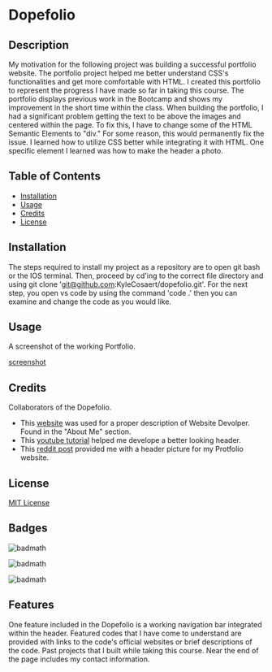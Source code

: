 # Dopefolio

## Description

My motivation for the following project was building a successful portfolio website. The portfolio project helped me better understand CSS's functionalities and get more comfortable with HTML. I created this portfolio to represent the progress I have made so far in taking this course. The portfolio displays previous work in the Bootcamp and shows my improvement in the short time within the class. When building the portfolio, I had a significant problem getting the text to be above the images and centered within the page. To fix this, I have to change some of the HTML Semantic Elements to "div." For some reason, this would permanently fix the issue. I learned how to utilize CSS better while integrating it with HTML. One specific element I learned was how to make the header a photo.

## Table of Contents 

- [Installation](#installation)
- [Usage](#usage)
- [Credits](#credits)
- [License](#license)

## Installation

The steps required to install my project as a repository are to open git bash or the IOS terminal. Then, proceed by cd'ing to the correct file directory and using git clone 'git@github.com:KyleCosaert/dopefolio.git'. For the next step, you open vs code by using the command 'code .' then you can examine and change the code as you would like.

## Usage

A screenshot of the working Portfolio. 

[screenshot](./assets/images/screenshot.JPG)

## Credits

Collaborators of the Dopefolio.
- This [website](https://www.computerscience.org/careers/software-developer/) was used for a proper description of Website Devolper. Found in the "About Me" section.
- This [youtube tutorial](https://www.youtube.com/watch?v=PwWHL3RyQgk) helped me develope a better looking header.
- This [reddit post](https://www.reddit.com/r/wallpaper/comments/ly1o06/) provided me with a header picture for my Protfolio website.

## License

[MIT License](./LICENSE)

## Badges

![badmath](https://img.shields.io/github/license/kylecosaert/dopefolio)

![badmath](https://img.shields.io/amo/stars/fove)

![badmath](https://img.shields.io/codacy/grade/0cb32ce695b743d68257021455330c66)

## Features

One feature included in the Dopefolio is a working navigation bar integrated within the header. Featured codes that I have come to understand are provided with links to the code's official websites or brief descriptions of the code. Past projects that I built while taking this course. Near the end of the page includes my contact information.
